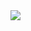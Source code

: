 <img src="https://github-readme-stats.vercel.app/api/top-langs/?username=mcthomas&card_width=1000&langs_count=10&text_color=FFFFFF&bg_color=000000&hide_border=true&border_radius=7&hide_title=true"/> 
